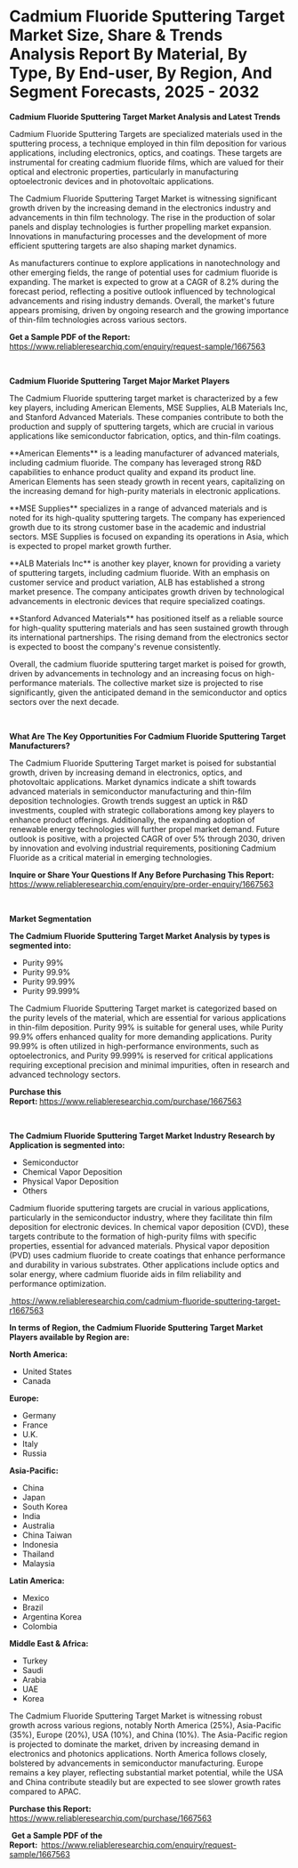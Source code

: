 <p><h1>Cadmium Fluoride Sputtering Target Market Size, Share & Trends Analysis Report By Material, By Type, By End-user, By Region, And Segment Forecasts, 2025 - 2032</h1></p><p><strong>Cadmium Fluoride Sputtering Target Market Analysis and Latest Trends</strong></p>
<p><p>Cadmium Fluoride Sputtering Targets are specialized materials used in the sputtering process, a technique employed in thin film deposition for various applications, including electronics, optics, and coatings. These targets are instrumental for creating cadmium fluoride films, which are valued for their optical and electronic properties, particularly in manufacturing optoelectronic devices and in photovoltaic applications.</p><p>The Cadmium Fluoride Sputtering Target Market is witnessing significant growth driven by the increasing demand in the electronics industry and advancements in thin film technology. The rise in the production of solar panels and display technologies is further propelling market expansion. Innovations in manufacturing processes and the development of more efficient sputtering targets are also shaping market dynamics.</p><p>As manufacturers continue to explore applications in nanotechnology and other emerging fields, the range of potential uses for cadmium fluoride is expanding. The market is expected to grow at a CAGR of 8.2% during the forecast period, reflecting a positive outlook influenced by technological advancements and rising industry demands. Overall, the market's future appears promising, driven by ongoing research and the growing importance of thin-film technologies across various sectors.</p></p>
<p><strong>Get a Sample PDF of the Report:&nbsp;</strong> <a href="https://www.reliableresearchiq.com/enquiry/request-sample/1667563?utm_campaign=3289&utm_medium=2&utm_source=Github&utm_content=ia&utm_term=18042025&utm_id=cadmium-fluoride-sputtering-target">https://www.reliableresearchiq.com/enquiry/request-sample/1667563</a></p>
<p>&nbsp;</p>
<p><strong>Cadmium Fluoride Sputtering Target Major Market Players</strong></p>
<p><p>The Cadmium Fluoride sputtering target market is characterized by a few key players, including American Elements, MSE Supplies, ALB Materials Inc, and Stanford Advanced Materials. These companies contribute to both the production and supply of sputtering targets, which are crucial in various applications like semiconductor fabrication, optics, and thin-film coatings.</p><p>**American Elements** is a leading manufacturer of advanced materials, including cadmium fluoride. The company has leveraged strong R&D capabilities to enhance product quality and expand its product line. American Elements has seen steady growth in recent years, capitalizing on the increasing demand for high-purity materials in electronic applications. </p><p>**MSE Supplies** specializes in a range of advanced materials and is noted for its high-quality sputtering targets. The company has experienced growth due to its strong customer base in the academic and industrial sectors. MSE Supplies is focused on expanding its operations in Asia, which is expected to propel market growth further.</p><p>**ALB Materials Inc** is another key player, known for providing a variety of sputtering targets, including cadmium fluoride. With an emphasis on customer service and product variation, ALB has established a strong market presence. The company anticipates growth driven by technological advancements in electronic devices that require specialized coatings.</p><p>**Stanford Advanced Materials** has positioned itself as a reliable source for high-quality sputtering materials and has seen sustained growth through its international partnerships. The rising demand from the electronics sector is expected to boost the company's revenue consistently.</p><p>Overall, the cadmium fluoride sputtering target market is poised for growth, driven by advancements in technology and an increasing focus on high-performance materials. The collective market size is projected to rise significantly, given the anticipated demand in the semiconductor and optics sectors over the next decade.</p></p>
<p>&nbsp;</p>
<p><strong>What Are The Key Opportunities For Cadmium Fluoride Sputtering Target Manufacturers?</strong></p>
<p><p>The Cadmium Fluoride Sputtering Target market is poised for substantial growth, driven by increasing demand in electronics, optics, and photovoltaic applications. Market dynamics indicate a shift towards advanced materials in semiconductor manufacturing and thin-film deposition technologies. Growth trends suggest an uptick in R&D investments, coupled with strategic collaborations among key players to enhance product offerings. Additionally, the expanding adoption of renewable energy technologies will further propel market demand. Future outlook is positive, with a projected CAGR of over 5% through 2030, driven by innovation and evolving industrial requirements, positioning Cadmium Fluoride as a critical material in emerging technologies.</p></p>
<p><strong>Inquire or Share Your Questions If Any Before Purchasing This Report:</strong> <a href="https://www.reliableresearchiq.com/enquiry/pre-order-enquiry/1667563?utm_campaign=3289&utm_medium=2&utm_source=Github&utm_content=ia&utm_term=18042025&utm_id=cadmium-fluoride-sputtering-target">https://www.reliableresearchiq.com/enquiry/pre-order-enquiry/1667563</a></p>
<p>&nbsp;</p>
<p><strong>Market Segmentation</strong></p>
<p><strong>The Cadmium Fluoride Sputtering Target Market Analysis by types is segmented into:</strong></p>
<p><ul><li>Purity 99%</li><li>Purity 99.9%</li><li>Purity 99.99%</li><li>Purity 99.999%</li></ul></p>
<p><p>The Cadmium Fluoride Sputtering Target market is categorized based on the purity levels of the material, which are essential for various applications in thin-film deposition. Purity 99% is suitable for general uses, while Purity 99.9% offers enhanced quality for more demanding applications. Purity 99.99% is often utilized in high-performance environments, such as optoelectronics, and Purity 99.999% is reserved for critical applications requiring exceptional precision and minimal impurities, often in research and advanced technology sectors.</p></p>
<p><strong>Purchase this Report:&nbsp;</strong><a href="https://www.reliableresearchiq.com/purchase/1667563?utm_campaign=3289&utm_medium=2&utm_source=Github&utm_content=ia&utm_term=18042025&utm_id=cadmium-fluoride-sputtering-target">https://www.reliableresearchiq.com/purchase/1667563</a></p>
<p>&nbsp;</p>
<p><strong>The Cadmium Fluoride Sputtering Target Market Industry Research by Application is segmented into:</strong></p>
<p><ul><li>Semiconductor</li><li>Chemical Vapor Deposition</li><li>Physical Vapor Deposition</li><li>Others</li></ul></p>
<p><p>Cadmium fluoride sputtering targets are crucial in various applications, particularly in the semiconductor industry, where they facilitate thin film deposition for electronic devices. In chemical vapor deposition (CVD), these targets contribute to the formation of high-purity films with specific properties, essential for advanced materials. Physical vapor deposition (PVD) uses cadmium fluoride to create coatings that enhance performance and durability in various substrates. Other applications include optics and solar energy, where cadmium fluoride aids in film reliability and performance optimization.</p></p>
<p><a href="https://www.reliableresearchiq.com/cadmium-fluoride-sputtering-target-r1667563?utm_campaign=3289&utm_medium=2&utm_source=Github&utm_content=ia&utm_term=18042025&utm_id=cadmium-fluoride-sputtering-target">&nbsp;https://www.reliableresearchiq.com/cadmium-fluoride-sputtering-target-r1667563</a></p>
<p><strong>In terms of Region, the Cadmium Fluoride Sputtering Target Market Players available by Region are:</strong></p>
<p>
    <p> <strong> North America: </strong>
        <ul>
            <li>United States</li>
            <li>Canada</li>
        </ul>
        </p> 
    <p> <strong> Europe: </strong>
        <ul>
            <li>Germany</li>
            <li>France</li>
            <li>U.K.</li>
            <li>Italy</li>
            <li>Russia</li>
        </ul>
        </p> 
    <p> <strong> Asia-Pacific: </strong>
        <ul>
            <li>China</li>
            <li>Japan</li>
            <li>South Korea</li>
            <li>India</li>
            <li>Australia</li>
            <li>China Taiwan</li>
            <li>Indonesia</li>
            <li>Thailand</li>
            <li>Malaysia</li>
        </ul>
        </p> 
    <p> <strong> Latin America: </strong>
        <ul>
            <li>Mexico</li>
            <li>Brazil</li>
            <li>Argentina Korea</li>
            <li>Colombia</li>
        </ul>
        </p> 
    <p> <strong> Middle East & Africa: </strong>
        <ul>
            <li>Turkey</li>
            <li>Saudi</li>
            <li>Arabia</li>
            <li>UAE</li>
            <li>Korea</li>
        </ul>
    </p>
    </p>
<p><p>The Cadmium Fluoride Sputtering Target Market is witnessing robust growth across various regions, notably North America (25%), Asia-Pacific (35%), Europe (20%), USA (10%), and China (10%). The Asia-Pacific region is projected to dominate the market, driven by increasing demand in electronics and photonics applications. North America follows closely, bolstered by advancements in semiconductor manufacturing. Europe remains a key player, reflecting substantial market potential, while the USA and China contribute steadily but are expected to see slower growth rates compared to APAC.</p></p>
<p><strong>Purchase this Report: </strong><a href="https://www.reliableresearchiq.com/purchase/1667563?utm_campaign=3289&utm_medium=2&utm_source=Github&utm_content=ia&utm_term=18042025&utm_id=cadmium-fluoride-sputtering-target">https://www.reliableresearchiq.com/purchase/1667563</a></p>
<p>&nbsp;<strong>Get a Sample PDF of the Report:&nbsp;&nbsp;</strong><a href="https://www.reliableresearchiq.com/enquiry/request-sample/1667563?utm_campaign=3289&utm_medium=2&utm_source=Github&utm_content=ia&utm_term=18042025&utm_id=cadmium-fluoride-sputtering-target">https://www.reliableresearchiq.com/enquiry/request-sample/1667563</a></p>
<p><strong></strong></p>
<p><p></p><p></p><p></p></p>